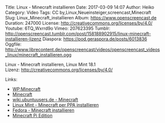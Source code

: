 Title: Linux - Minecraft installieren
Date: 2017-03-09 14:07
Author: Heiko
Category: Video
Tags: CC by,Linux,Neueinsteiger,screencast,Minecraft
Slug: Linux_Minecraft_installieren
Album: https://www.openscreencast.de
Duration: 247000
License: http://creativecommons.org/licenses/by/4.0/
Youtube: 6TQ_Wxrrd9o
Vimeo: 207623395
Tumblr: http://openscreencast.tumblr.com/post/158188902915/linux-minecraft-installieren-lizenz
Diaspora: https://pod.geraspora.de/posts/6013836
Oggfile: http://www.librecontent.de/openscreencast/videos/openscreencast_videos_linux/minecraft_installieren.ogg

Linux - Minecraft installieren, Linux Mint 18.1  
Lizenz: <http://creativecommons.org/licenses/by/4.0/>

Links:

  * [WP:Minecraft](https://de.wikipedia.org/wiki/Minecraft "Link zu wikipedia.org" )
  * [Minecraft](https://minecraft.net/de-de/ "Link zu minecraft.net" )
  * [wiki.ubuntuusers.de - Minecraft](https://wiki.ubuntuusers.de/Spiele/Minecraft/ "Link zu wiki.ubuntuusers.de" )
  * [Linux Mint - Minecraft per PPA installieren](https://linuxwelt.blogspot.de/2014/05/minecraft-installieren-linux-mint-17.html "Link zu linuxwelt.blogspot.de" )
  * [Fedora - Minecraft installieren](https://fedoramagazine.org/play-minecraft-fedora/ "Link zu fedoramagazine.org" )
  * [Minecraft Pi Edition](https://minecraft.net/en-us/edition/pi/ "Link zu minecraft.net" )

